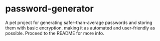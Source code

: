 # password-generator
A pet project for generating safer-than-average passwords and storing them with basic encryption, making it as automated and user-friendly as possible. Proceed to the README for more info.
